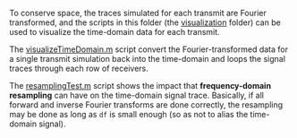To conserve space, the traces simulated for each transmit are Fourier transformed, and the scripts in this folder (the [visualization](https://github.com/rehmanali1994/3D-FWI-MultiRowRingArrayUST/tree/main/visualization) folder) can be used to visualize the time-domain data for each transmit. 

The [visualizeTimeDomain.m](https://github.com/rehmanali1994/3D-FWI-MultiRowRingArrayUST/blob/main/visualization/visualizeTimeDomain.m) script convert the Fourier-transformed data for a single transmit simulation back into the time-domain and loops the signal traces through each row of receivers.

The [resamplingTest.m](https://github.com/rehmanali1994/3D-FWI-MultiRowRingArrayUST/blob/main/visualization/resamplingTest.m) script shows the impact that **frequency-domain resampling** can have on the time-domain signal trace.  Basically, if all forward and inverse Fourier transforms are done correctly, the resampling may be done as long as `df` is small enough (so as not to alias the time-domain signal).
